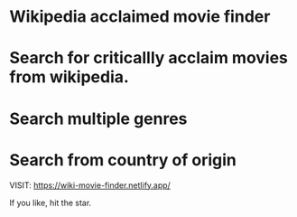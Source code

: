 # Wikipedia acclaimed movie finder 
# Search for criticallly acclaim movies from wikipedia.
# Search multiple genres
# Search from country of origin

VISIT: https://wiki-movie-finder.netlify.app/

If you like, hit the star.
